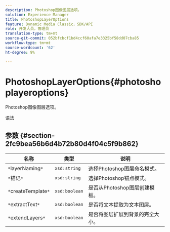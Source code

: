 ```yaml
---
description: Photoshop图像图层选项。
solution: Experience Manager
title: PhotoshopLayerOptions
feature: Dynamic Media Classic，SDK/API
role: 开发人员，管理员
translation-type: tm+mt
source-git-commit: 052bfcbcf1bd4ccf60afa7e3325bf58dd07cba85
workflow-type: tm+mt
source-wordcount: '62'
ht-degree: 9%

---
```



# PhotoshopLayerOptions{#photoshoplayeroptions}

Photoshop图像图层选项。

语法

## 参数 {#section-2fc9bea56b6d4b72b80d4f04c5f9b862}

| 名称 | 类型 | 说明 |
|---|---|---|
| `*`layerNaming`*` | `xsd:string` | 选择Photoshop图层命名模式。 |
| `*`锚记`*` | `xsd:string` | 选择Photoshop锚点模式。 |
| `*`createTemplate`*` | `xsd:boolean` | 是否从Photoshop图层创建模板。 |
| `*`extractText`*` | `xsd:boolean` | 是否将文本提取为文本图层。 |
| `*`extendLayers`*` | `xsd:boolean` | 是否将图层扩展到背景的完全大小。 |

